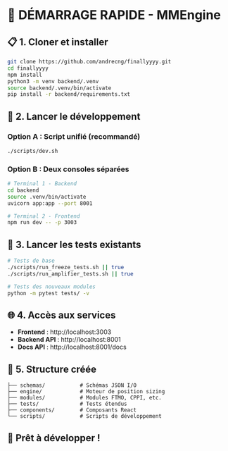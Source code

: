 # 🚀 **DÉMARRAGE RAPIDE - MMEngine**

## 📋 **1. Cloner et installer**

```bash
git clone https://github.com/andrecng/finallyyyy.git
cd finallyyyy
npm install
python3 -m venv backend/.venv 
source backend/.venv/bin/activate 
pip install -r backend/requirements.txt
```

## 🎯 **2. Lancer le développement**

### **Option A : Script unifié (recommandé)**
```bash
./scripts/dev.sh
```

### **Option B : Deux consoles séparées**
```bash
# Terminal 1 - Backend
cd backend
source .venv/bin/activate
uvicorn app:app --port 8001

# Terminal 2 - Frontend  
npm run dev -- -p 3003
```

## 🧪 **3. Lancer les tests existants**

```bash
# Tests de base
./scripts/run_freeze_tests.sh || true
./scripts/run_amplifier_tests.sh || true

# Tests des nouveaux modules
python -m pytest tests/ -v
```

## 🌐 **4. Accès aux services**

- **Frontend** : http://localhost:3003
- **Backend API** : http://localhost:8001
- **Docs API** : http://localhost:8001/docs

## 📁 **5. Structure créée**

```
├── schemas/           # Schémas JSON I/O
├── engine/            # Moteur de position sizing
├── modules/           # Modules FTMO, CPPI, etc.
├── tests/             # Tests étendus
├── components/        # Composants React
└── scripts/           # Scripts de développement
```

## 🎉 **Prêt à développer !**
